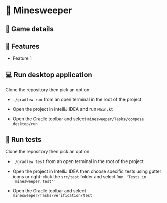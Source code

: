 # :rocket: Minesweeper

## :memo: Game details

## :briefcase: Features

- Feature 1

## :computer: Run desktop application

Clone the repository then pick an option:

- `./gradlew run` from an open terminal in the root of the project

- Open the project in IntelliJ IDEA and run `Main.kt`

- Open the Gradle toolbar and select `minesweeper/Tasks/compose desktop/run`

## :microscope: Run tests

Clone the repository then pick an option:

- `./gradlew test` from an open terminal in the root of the project

- Open the project in IntelliJ IDEA then choose specific tests using gutter icons or right-click the `src/test` folder and 
select `Run 'Tests in 'minesweeper.test''`

- Open the Gradle toolbar and select `minesweeper/Tasks/verification/test`